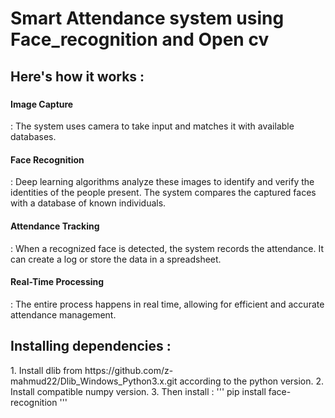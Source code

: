 <html>
  <head><h1>Smart Attendance system using Face_recognition and Open cv</h1></head>
<body>
  
<h2>Here's how it works :</h2>
<h3><p>
<h4>Image Capture</h4>: The system uses camera to take input and matches it with available databases.<br><h4>Face Recognition</h4>: Deep learning algorithms analyze these images to identify and verify the identities of the people present. The system compares the captured faces with a database of known individuals.<br><h4>Attendance Tracking</h4>: When a recognized face is detected, the system records the attendance. It can create a log or store the data in a spreadsheet.<br><h4>Real-Time Processing</h4>: The entire process happens in real time, allowing for efficient and accurate attendance management.<br>
</p></h3>
<h2>Installing dependencies :</h2>
1. Install dlib from https://github.com/z-mahmud22/Dlib_Windows_Python3.x.git according to the python version.
2. Install compatible numpy version.
3. Then install :
'''
pip install face-recognition
'''
</body>
</html>
